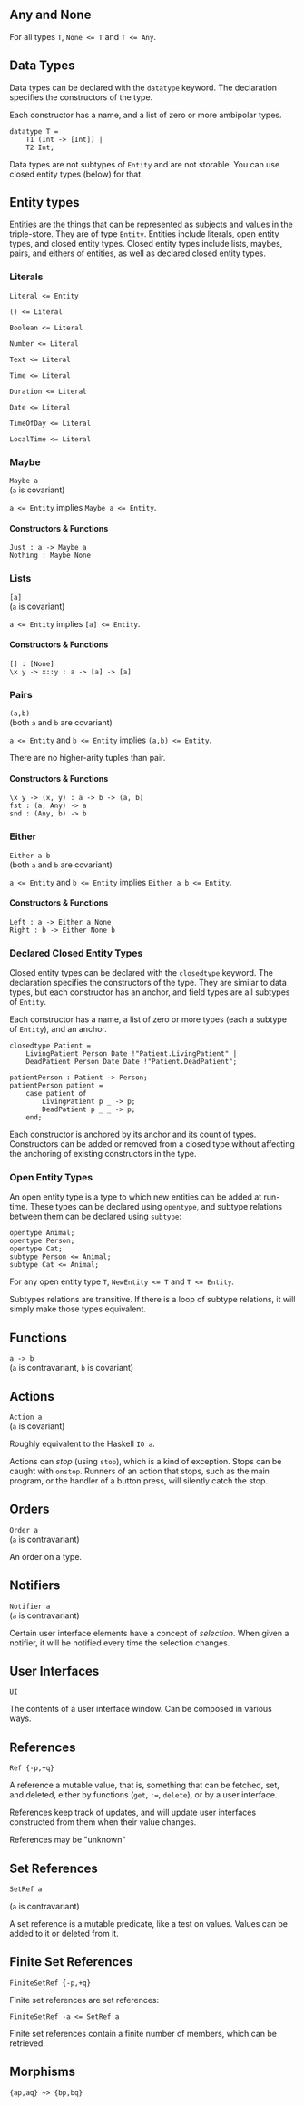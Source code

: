 ## Any and None

For all types `T`, `None <= T` and `T <= Any`.

## Data Types

Data types can be declared with the `datatype` keyword.
The declaration specifies the constructors of the type.

Each constructor has a name, and a list of zero or more ambipolar types.

```pinafore
datatype T =
    T1 (Int -> [Int]) |
    T2 Int;
```

Data types are not subtypes of `Entity` and are not storable.
You can use closed entity types (below) for that.

## Entity types

Entities are the things that can be represented as subjects and values in the triple-store.
They are of type `Entity`.
Entities include literals, open entity types, and closed entity types.
Closed entity types include lists, maybes, pairs, and eithers of entities, as well as declared closed entity types.

### Literals

`Literal <= Entity`

`() <= Literal`

`Boolean <= Literal`

`Number <= Literal`

`Text <= Literal`

`Time <= Literal`

`Duration <= Literal`

`Date <= Literal`

`TimeOfDay <= Literal`

`LocalTime <= Literal`

### Maybe

`Maybe a`  
(`a` is covariant)

`a <= Entity` implies `Maybe a <= Entity`.

#### Constructors & Functions
`Just : a -> Maybe a`  
`Nothing : Maybe None`

### Lists

`[a]`  
(`a` is covariant)

`a <= Entity` implies `[a] <= Entity`.

#### Constructors & Functions
`[] : [None]`  
`\x y -> x::y : a -> [a] -> [a]`

### Pairs

`(a,b)`  
(both `a` and `b` are covariant)

`a <= Entity` and `b <= Entity` implies `(a,b) <= Entity`.

There are no higher-arity tuples than pair.

#### Constructors & Functions
`\x y -> (x, y) : a -> b -> (a, b)`  
`fst : (a, Any) -> a`  
`snd : (Any, b) -> b`

### Either

`Either a b`  
(both `a` and `b` are covariant)

`a <= Entity` and `b <= Entity` implies `Either a b <= Entity`.

#### Constructors & Functions
`Left : a -> Either a None`  
`Right : b -> Either None b`

### Declared Closed Entity Types

Closed entity types can be declared with the `closedtype` keyword.
The declaration specifies the constructors of the type.
They are similar to data types, but each constructor has an anchor, and field types are all subtypes of `Entity`.

Each constructor has a name, a list of zero or more types (each a subtype of `Entity`), and an anchor.

```pinafore
closedtype Patient =
    LivingPatient Person Date !"Patient.LivingPatient" |
    DeadPatient Person Date Date !"Patient.DeadPatient";

patientPerson : Patient -> Person;
patientPerson patient =
    case patient of
        LivingPatient p _ -> p;
        DeadPatient p _ _ -> p;
    end;
```

Each constructor is anchored by its anchor and its count of types.
Constructors can be added or removed from a closed type without affecting the anchoring of existing constructors in the type.

### Open Entity Types

An open entity type is a type to which new entities can be added at run-time.
These types can be declared using `opentype`, and subtype relations between them can be declared using `subtype`:

```pinafore
opentype Animal;
opentype Person;
opentype Cat;
subtype Person <= Animal;
subtype Cat <= Animal;
```

For any open entity type `T`, `NewEntity <= T` and `T <= Entity`.

Subtypes relations are transitive.
If there is a loop of subtype relations, it will simply make those types equivalent.

## Functions

`a -> b`  
(`a` is contravariant, `b` is covariant)

## Actions

`Action a`  
(`a` is covariant)

Roughly equivalent to the Haskell `IO a`.

Actions can _stop_ (using `stop`), which is a kind of exception. Stops can be caught with `onstop`.
Runners of an action that stops, such as the main program, or the handler of a button press, will silently catch the stop.

## Orders

`Order a`  
(`a` is contravariant)

An order on a type.

## Notifiers

`Notifier a`  
(`a` is contravariant)

Certain user interface elements have a concept of _selection_.
When given a notifier, it will be notified every time the selection changes.

## User Interfaces

`UI`  

The contents of a user interface window. Can be composed in various ways.

## References

`Ref {-p,+q}`

A reference a mutable value, that is, something that can be fetched, set, and deleted, either by functions (`get`, `:=`, `delete`), or by a user interface.

References keep track of updates, and will update user interfaces constructed from them when their value changes.

References may be "unknown"

## Set References

`SetRef a`

(`a` is contravariant)

A set reference is a mutable predicate, like a test on values. Values can be added to it or deleted from it.

## Finite Set References

`FiniteSetRef {-p,+q}`

Finite set references are set references:

`FiniteSetRef -a <= SetRef a`

Finite set references contain a finite number of members, which can be retrieved.

## Morphisms

`{ap,aq} ~> {bp,bq}`
